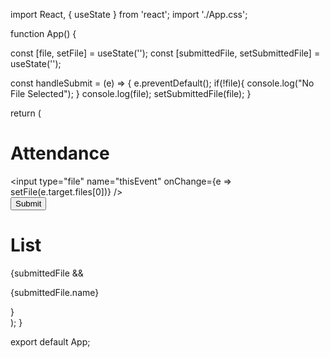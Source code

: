import React, { useState } from 'react';
import './App.css';

function App() {

  const [file, setFile] = useState('');
  const [submittedFile, setSubmittedFile] = useState('');

  const handleSubmit = (e) => {
    e.preventDefault();
    if(!file){
      console.log("No File Selected");
    }
    console.log(file);
    setSubmittedFile(file);
  }

  return (
    <div className="border"> 
      <div className="border-content">
        <h1>Attendance</h1>
        <div>
          <input 
            type="file"
            name="thisEvent"
            onChange={e => setFile(e.target.files[0])} 
          />
        </div>
        <button onClick={handleSubmit}>Submit</button>
        <h1>List</h1>
        {submittedFile && <p> {submittedFile.name}</p>} 
      </div>
    </div>
  );
}

export default App;
